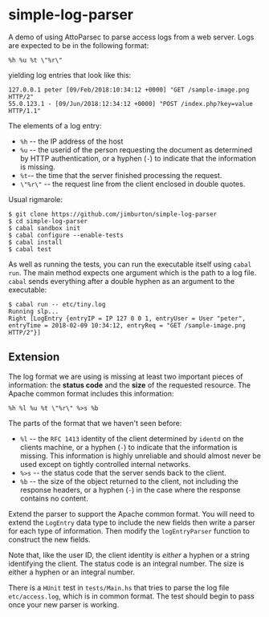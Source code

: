 # simple-log-parser

A demo of using AttoParsec to parse access logs from a web server. Logs are
expected to be in the following format:

    %h %u %t \"%r\"

yielding log entries that look like this:

    127.0.0.1 peter [09/Feb/2018:10:34:12 +0000] "GET /sample-image.png HTTP/2" 
	55.0.123.1 - [09/Jun/2018:12:34:12 +0000] "POST /index.php?key=value HTTP/1.1" 

The elements of a log entry:

+ `%h` -- the IP address of the host
+ `%u` -- the userid of the person requesting the document as
  determined by HTTP authentication, or a hyphen (`-`) to indicate
  that the information is missing.
+ `%t`-- the time that the server finished processing the request.
+ `\"%r\"` -- the request line from the client enclosed in double quotes. 

Usual rigmarole:

    $ git clone https://github.com/jimburton/simple-log-parser
	$ cd simple-log-parser
	$ cabal sandbox init
	$ cabal configure --enable-tests
	$ cabal install
	$ cabal test
	
As well as running the tests, you can run the executable itself using `cabal run`. The main method expects one argument 
which is the path to a log file. `cabal` sends everything after a double hyphen as an argument to the executable:

    $ cabal run -- etc/tiny.log
	Running slp...
    Right [LogEntry {entryIP = IP 127 0 0 1, entryUser = User "peter", entryTime = 2018-02-09 10:34:12, entryReq = "GET /sample-image.png HTTP/2"}]
	
## Extension

The log format we are using is missing at least two important pieces
of information: the **status code** and the **size** of the requested
resource. The Apache common format includes this information:

    %h %l %u %t \"%r\" %>s %b

The parts of the format that we haven't seen before:

+ `%l` -- the `RFC 1413` identity of the client determined by `identd`
  on the clients machine, or a hyphen (`-`) to indicate that the
  information is missing. This information is highly unreliable and
  should almost never be used except on tightly controlled internal
  networks.
+ `%>s` -- the status code that the server sends back to the client. 
+ `%b` -- the size of the object returned to the client, not including
  the response headers, or a hyphen (`-`) in the case where the response 
  contains no content.

Extend the parser to support the Apache common format. You will need to 
extend the `LogEntry` data type to include the new fields then write a
parser for each type of information. Then modify the `logEntryParser`
function to construct the new fields.

Note that, like the user ID, the client identity is *either* a hyphen or a string
identifying the client. The status code is an integral number. The size is
either a hyphen or an integral number.

There is a `HUnit` test in `tests/Main.hs` that tries to parse the log file
`etc/access.log`, which is in common format. The test should begin to pass once 
your new parser is working. 
